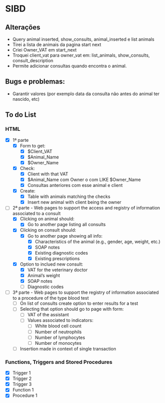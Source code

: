 # SIBD

## Alterações
- Query animal inserted, show_consults, animal_inserted e list animals 
- Tirei a lista de animais da pagina start next
- Criei Owner_VAT em start_next
- Troquei client_vat para owner_vat em: list_animals, show_consults, consult_description
- Permite adicionar consultas quando encontra o animal.

## Bugs e problemas:
- Garantir valores (por exemplo data da consulta não antes do animal ter nascido, etc)

## To do List

###  HTML  
- [x] 1ª parte
  - [x] Form to get:
    - [x] $Client_VAT
    - [x] $Animal_Name
    - [x] $Owner_Name
  - [x] Check:
    - [x] Client with that VAT
    - [x] $Animal_Name com Owner o com LIKE $Owner_Name
    - [x] Consultas anteriores com esse animal e client
  - [x] Create:
    - [x] Table with animals matching the checks
    - [x] Insert new animal with client being the owner
  
- [ ] 2ª parte - Web pages to support the access and registry of information associated to a consult
  - [x] Clicking on animal should:
    - [x] Go to another page listing all consults
  - [x] Clicking on consult should:
    - [x] Go to another page showing all info:
      - [x] Characteristics of the animal (e.g., gender, age, weight, etc.)
      - [x] SOAP notes
      - [x] Existing diagnostic codes
      - [x] Existing prescriptions
  - [x] Option to inclued new consult:
    - [x] VAT for the veterinary doctor
    - [x] Animal’s weight
    - [x] SOAP notes
    - [ ] Diagnostic codes

- [ ] 3ª parte - Web pages to support the registry of information associated to a procedure of the type blood test
  - [ ] On list of consults create option to enter results for a test
  - [ ] Selecting that option should go to page with form:
    - [ ] VAT of the assistant
    - [ ] Values associated to indicators:
      - [ ] White blood cell count
      - [ ] Number of neutrophils
      - [ ] Number of lymphocytes
      - [ ] Number of monocytes
  - [ ] Insertion made in context of single transaction

### Functions, Triggers and Stored Procedures
- [x] Trigger 1
- [x] Trigger 2
- [x] Trigger 3
- [x] Function 1
- [x] Procedure 1
